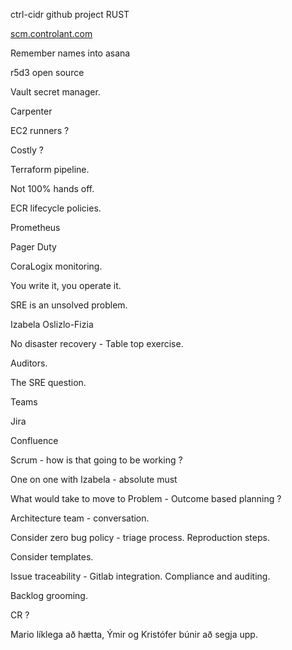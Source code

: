 ctrl-cidr github project RUST

[scm.controlant.com](http://scm.controlant.com/)

Remember names into asana

r5d3  open source

Vault secret manager.

Carpenter

EC2 runners ?

Costly ?

Terraform pipeline.

Not 100% hands off.

ECR lifecycle policies.

Prometheus

Pager Duty

CoraLogix monitoring.

You write it, you operate it.

SRE is an unsolved problem.

Izabela Oslizlo-Fizia

No disaster recovery - Table top exercise.

Auditors.

The SRE question.

Teams

Jira

Confluence

Scrum - how is that going to be working ?

One on one with Izabela - absolute must

What would take to move to Problem - Outcome based planning ?

Architecture team - conversation.

Consider zero bug policy - triage process. Reproduction steps.

Consider templates.

Issue traceability - Gitlab integration. Compliance and auditing.

Backlog grooming.

CR ?

Mario líklega að hætta, Ýmir og Kristófer búnir að segja upp.